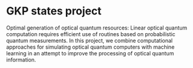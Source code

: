 # GKP states project
Optimal generation of optical quantum resources:
Linear optical quantum computation requires efficient use of routines based on probabilistic quantum measurements. In this project, 
we combine computational approaches for simulating optical quantum computers with machine learning in an attempt to improve the processing
of optical quantum information.
